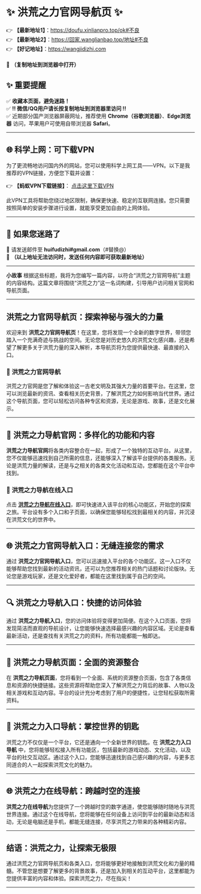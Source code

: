 # ✨ 洪荒之力官网导航页 ✨  
👉 **【最新地址1】**：https://doufu.xinlianpro.top/ok#不良  
👉 **【最新地址2】**：https://回家.wanglianbao.top/地址#不良<br> 
👉 **【好记地址】**：https://wangjidizhi.com <br>  
📌 **（复制地址到浏览器中打开）**  

## ✨ 重要提醒  
✅ **收藏本页面，避免迷路！**  
✅ **‼ 微信/QQ用户请长按复制地址到浏览器里访问 ‼**  
✅ 近期部分国产浏览器屏蔽网址，推荐使用 **Chrome（谷歌浏览器）**、**Edge浏览器** 访问，苹果用户可使用自带浏览器 **Safari**。  

---

## 🌐 科学上网：可下载VPN
为了更流畅地访问国内外的网站，您可以使用科学上网工具——VPN。以下是我推荐的VPN链接，方便您下载并设置：

👉 **【蚂蚁VPN下载链接】**： [点击这里下载VPN](https://679c0.barrtaq.cc/c-21265/a-bS5rc)  

此VPN工具将帮助您绕过地区限制，确保更快速、稳定的互联网连接。您只需要按照简单的安装步骤进行设置，就能享受更加自由的上网体验。

---

## 📩 如果您迷路了  
📧 请发送邮件至 **huifudizhi#gmail.com**（#替换@）  
📌 **（以上地址无法访问时，发送任何内容即可获取最新地址）**  

---
**小故事**
根据这些标题，我将为您编写一篇内容，以符合“洪荒之力官网导航”主题的内容结构。这篇文章将围绕“洪荒之力”这一名词构建，引导用户访问相关官网和导航页面。

---

## 洪荒之力官网导航页：探索神秘与强大的力量

欢迎来到 **洪荒之力官网导航页**！在这里，您将发现一个全新的数字世界，带领您踏入一个充满奇迹与挑战的空间。无论您是对历史悠久的洪荒文化感兴趣，还是希望了解更多关于洪荒力量的深入解析，本导航页将为您提供最快速、最直接的入口。

### 🌟 **洪荒之力官网导航**  
洪荒之力官网是您了解和体验这一古老文明及其强大力量的首要平台。在这里，您可以浏览最新的资讯、查看相关历史背景，了解洪荒之力如何影响当代世界。通过这个导航页面，您可以轻松访问各种专区和资源，无论是游戏、故事，还是文化展示。

---

## 🚀 **洪荒之力导航官网：多样化的功能和内容**

**洪荒之力导航官网**将各类内容整合在一起，形成了一个独特的互动平台。从这里，您不仅能够迅速找到自己所需的信息，还能够深入了解该平台提供的各类服务。无论是洪荒力量的解读，还是与之相关的各类文化活动和互动，您都能在这个平台中找到。

### 🧭 **洪荒之力导航在线入口**

点击 **[洪荒之力导航在线入口](#)**，即可快速进入该平台的核心功能区，开始您的探索之旅。平台设有多个入口和子页面，以确保您能够轻松找到最相关的内容，并沉浸在洪荒文化的世界中。

---

## 🌐 **洪荒之力官网导航入口：无缝连接您的需求**

通过 **洪荒之力官网导航入口**，您可以迅速接入平台的各个功能区。这一入口不仅能够帮助您找到最新的活动资讯，还可以为您推荐相关的热门话题和讨论版块。无论您是游戏玩家，还是文化爱好者，都能在这里找到属于自己的空间。

---

## 🔍 **洪荒之力导航入口：快捷的访问体验**

通过 **洪荒之力导航入口**，您的访问体验将变得更加简便。在这个入口页面，您将发现简洁而直观的导航设计，让您能够快速选择最感兴趣的内容区域。无论是查看最新活动，还是查找有关洪荒之力的资料，所有功能都能一触即达。

---

## 📑 **洪荒之力导航页面：全面的资源整合**

在 **洪荒之力导航页面**，您将看到一个全面、系统的资源整合页面，包含了各类信息和资源的快捷链接。这些资源将帮助您深入了解洪荒之力背后的故事、人物以及相关游戏和互动内容。平台的设计充分考虑到了用户的便捷性，让您轻松获取所需资料。

---

## 📍 **洪荒之力入口导航：掌控世界的钥匙**

洪荒之力不仅仅是一个平台，它还是通向一个全新世界的钥匙。在 **洪荒之力入口导航** 中，您将能够轻松接入所有功能区，包括最新的游戏动态、文化活动，以及平台的社交互动区。通过这个入口，您能够迅速找到自己感兴趣的内容，与更多志同道合的人一起探索洪荒文化的魅力。

---

## 🌐 **洪荒之力在线导航：跨越时空的连接**

**洪荒之力在线导航**为您提供了一个跨越时空的数字通道，使您能够随时随地与洪荒世界连接。通过这个在线导航，您将能够在任何设备上访问到平台的最新动态和活动，无论是电脑还是手机，都能无缝连接，尽享洪荒之力带来的各种精彩内容。

---

## 结语：洪荒之力，让探索无极限

通过洪荒之力官网导航页和各类入口，您将能够更好地接触到洪荒文化和力量的精髓。不管您是想要了解更多的背景故事，还是加入到相关的互动平台，这里都能为您提供丰富的内容和体验。探索洪荒之力，尽在指尖！

---

